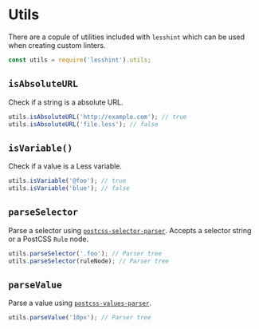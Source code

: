# Utils

There are a copule of utilities included with `lesshint` which can be used when creating custom linters.

```js
const utils = require('lesshint').utils;
```

## `isAbsoluteURL`
Check if a string is a absolute URL.

```js
utils.isAbsoluteURL('http://example.com'); // true
utils.isAbsoluteURL('file.less'); // false
```

## `isVariable()`
Check if a value is a Less variable.

```js
utils.isVariable('@foo'); // true
utils.isVariable('blue'); // false
```

## `parseSelector`
Parse a selector using [`postcss-selector-parser`](https://github.com/postcss/postcss-selector-parser). Accepts a selector string or a PostCSS `Rule` node.

```js
utils.parseSelector('.foo'); // Parser tree
utils.parseSelector(ruleNode); // Parser tree
```

## `parseValue`
Parse a value using [`postcss-values-parser`](https://github.com/lesshint/postcss-values-parser).

```js
utils.parseValue('10px'); // Parser tree
```
